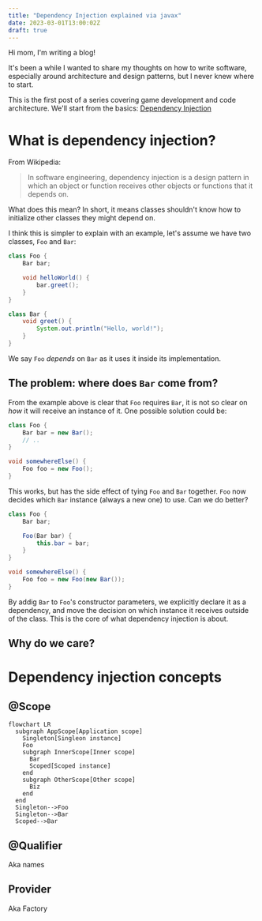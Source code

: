 ```yaml
---
title: "Dependency Injection explained via javax"
date: 2023-03-01T13:00:02Z
draft: true
---
```


Hi mom, I'm writing a blog!

It's been a while I wanted to share my thoughts on how to write software, especially around architecture and design patterns, but I never knew where to start.

This is the first post of a series covering game development and code architecture. We'll start from the basics: [Dependency Injection](https://en.wikipedia.org/wiki/Dependency_injection)

# What is dependency injection?

From Wikipedia:

> In software engineering, dependency injection is a design pattern in which an object or function receives other objects or functions that it depends on.

What does this mean? In short, it means classes shouldn't know how to initialize other classes they might depend on.

I think this is simpler to explain with an example, let's assume we have two classes, `Foo` and `Bar`:

```java
class Foo {
    Bar bar;

    void helloWorld() {
        bar.greet();
    }
}

class Bar {
    void greet() {
        System.out.println("Hello, world!");
    }
}
```

We say `Foo` _depends_ on `Bar` as it uses it inside its implementation.

## The problem: where does `Bar` come from?

From the example above is clear that `Foo` requires `Bar`, it is not so clear on _how_ it will receive an instance of it. One possible solution could be:

```java
class Foo {
    Bar bar = new Bar();
    // ..
}

void somewhereElse() {
    Foo foo = new Foo();
}
```

This works, but has the side effect of tying `Foo` and `Bar` together. `Foo` now decides which `Bar` instance (always a new one) to use. Can we do better?

```java
class Foo {
    Bar bar;

    Foo(Bar bar) {
        this.bar = bar;
    }
}

void somewhereElse() {
    Foo foo = new Foo(new Bar());
}
```

By addig `Bar` to `Foo`'s constructor parameters, we explicitly declare it as a dependency, and move the decision on which instance it receives outside of the class. This is the core of what dependency injection is about.

## Why do we care?

# Dependency injection concepts

## @Scope

```mermaid
flowchart LR
  subgraph AppScope[Application scope]
    Singleton[Singleon instance]
    Foo
    subgraph InnerScope[Inner scope]
      Bar
      Scoped[Scoped instance]
    end
    subgraph OtherScope[Other scope]
      Biz
    end
  end
  Singleton-->Foo
  Singleton-->Bar
  Scoped-->Bar
```

## @Qualifier

Aka names

## Provider

Aka Factory
